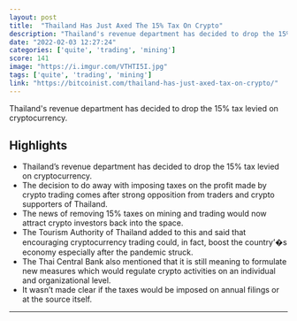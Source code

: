 ```yaml
---
layout: post
title:  "Thailand Has Just Axed The 15% Tax On Crypto"
description: "Thailand's revenue department has decided to drop the 15% tax levied on cryptocurrency."
date: "2022-02-03 12:27:24"
categories: ['quite', 'trading', 'mining']
score: 141
image: "https://i.imgur.com/VTHTI5I.jpg"
tags: ['quite', 'trading', 'mining']
link: "https://bitcoinist.com/thailand-has-just-axed-tax-on-crypto/"
---
```


Thailand's revenue department has decided to drop the 15% tax levied on cryptocurrency.

## Highlights

- Thailand’s revenue department has decided to drop the 15% tax levied on cryptocurrency.
- The decision to do away with imposing taxes on the profit made by crypto trading comes after strong opposition from traders and crypto supporters of Thailand.
- The news of removing 15% taxes on mining and trading would now attract crypto investors back into the space.
- The Tourism Authority of Thailand added to this and said that encouraging cryptocurrency trading could, in fact, boost the country’�s economy especially after the pandemic struck.
- The Thai Central Bank also mentioned that it is still meaning to formulate new measures which would regulate crypto activities on an individual and organizational level.
- It wasn’t made clear if the taxes would be imposed on annual filings or at the source itself.

---
